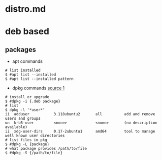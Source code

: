 # distro.md

# deb based

## packages

* apt commands
```
# list installed
$ #apt list --installed
$ #apt list --installed pattern
```

* dpkg commands
[source 1](https://www.cyberciti.biz/howto/question/linux/dpkg-cheat-sheet.php)
```
# install or upgrade
$ #dpkg -i {.deb package}
# list
$ dpkg -l '*user*'
ii  adduser           3.118ubuntu2       all          add and remove users and groups
un  krb5-user         <none>             <none>       (no description available)
ii  xdg-user-dirs     0.17-2ubuntu1      amd64        tool to manage well known user directories
# list files in pkg
$ #dpkg -L {package}
# what package provides /path/to/file
$ #dpkg -S {/path/to/file}
```